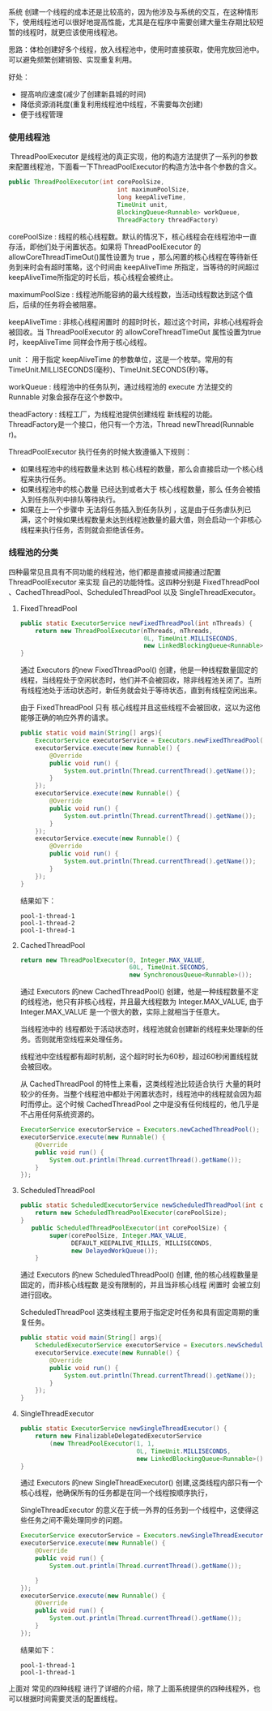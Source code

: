 系统 创建一个线程的成本还是比较高的，因为他涉及与系统的交互，在这种情形下，使用线程池可以很好地提高性能，尤其是在程序中需要创建大量生存期比较短暂的线程时，就更应该使用线程池。

思路：体检创建好多个线程，放入线程池中，使用时直接获取，使用完放回池中。可以避免频繁创建销毁、实现重复利用。

好处：

- 提高响应速度(减少了创建新县城的时间)
- 降低资源消耗度(重复利用线程池中线程，不需要每次创建)
- 便于线程管理

### 使用线程池

​	ThreadPoolExecutor 是线程池的真正实现，他的构造方法提供了一系列的参数来配置线程池，下面看一下ThreadPoolExecutor的构造方法中各个参数的含义。

```java
public ThreadPoolExecutor(int corePoolSize,
                              int maximumPoolSize,
                              long keepAliveTime,
                              TimeUnit unit,
                              BlockingQueue<Runnable> workQueue,
                              ThreadFactory threadFactory)
```



corePoolSize : 线程的核心线程数。默认的情况下，核心线程会在线程池中一直存活，即他们处于闲置状态。如果将 			ThreadPoolExecutor 的allowCoreThreadTimeOut()属性设置为 true ，那么闲置的核心线程在等待新任务到来时会有超时策略，这个时间由 keepAliveTime 所指定，当等待的时间超过 keepAliveTime所指定的时长后，核心线程会被终止。

maximumPoolSize : 线程池所能容纳的最大线程数，当活动线程数达到这个值后，后续的任务将会被阻塞。

keepAliveTime : 非核心线程闲置时 的超时时长，超过这个时间，非核心线程将会被回收。当 ThreadPoolExecutor 的 allowCoreThreadTimeOut 属性设置为true时，keepAliveTime 同样会作用于核心线程。

unit ： 用于指定 keepAliveTime 的参数单位，这是一个枚举。常用的有 TimeUnit.MILLISECONDS(毫秒)、TimeUnit.SECONDS(秒)等。

workQueue : 线程池中的任务队列，通过线程池的 execute 方法提交的 Runnable 对象会报存在这个参数中。

theadFactory : 线程工厂，为线程池提供创建线程 新线程的功能。ThreadFactory是一个接口，他只有一个方法，Thread newThread(Runnable r)。



ThreadPoolExecutor 执行任务的时候大致遵循入下规则：

- 如果线程池中的线程数量未达到 核心线程的数量，那么会直接启动一个核心线程来执行任务。
- 如果线程池中的核心数量 已经达到或者大于 核心线程数量，那么 任务会被插入到任务队列中排队等待执行。
- 如果在上一个步骤中 无法将任务插入到任务队列 ，这是由于任务虐队列已满，这个时候如果线程数量未达到线程池数量的最大值，则会启动一个非核心线程来执行任务，否则就会拒绝该任务。

### 线程池的分类

​	四种最常见且具有不同功能的线程池，他们都是直接或间接通过配置ThreadPoolExecutor 来实现 自己的功能特性。这四种分别是 FixedThreadPool 、CachedThreadPool、ScheduledThreadPool 以及 SingleThreadExecutor。

1. FixedThreadPool

   ```java
   public static ExecutorService newFixedThreadPool(int nThreads) {
       return new ThreadPoolExecutor(nThreads, nThreads,
                                     0L, TimeUnit.MILLISECONDS,
                                     new LinkedBlockingQueue<Runnable>());
   }
   ```

   通过 Executors 的new FixedThreadPool() 创建，他是一种线程数量固定的线程，当线程处于空闲状态时，他们并不会被回收，除非线程池关闭了。当所有线程池处于活动状态时，新任务就会处于等待状态，直到有线程空闲出来。

   由于 FixedThreadPool 只有 核心线程并且这些线程不会被回收，这以为这他能够正确的响应外界的请求。

   ```java
   public static void main(String[] args){
       ExecutorService executorService = Executors.newFixedThreadPool(2);
       executorService.execute(new Runnable() {
           @Override
           public void run() {
               System.out.println(Thread.currentThread().getName());
           }
       });
       executorService.execute(new Runnable() {
           @Override
           public void run() {
               System.out.println(Thread.currentThread().getName());
           }
       });
       executorService.execute(new Runnable() {
           @Override
           public void run() {
               System.out.println(Thread.currentThread().getName());
           }
       });
   }
   ```

   结果如下：

   ```
   pool-1-thread-1
   pool-1-thread-2
   pool-1-thread-1
   ```

2. CachedThreadPool

   ```java
   return new ThreadPoolExecutor(0, Integer.MAX_VALUE,
                                 60L, TimeUnit.SECONDS,
                                 new SynchronousQueue<Runnable>());
   ```

   通过 Executors 的new CachedThreadPool() 创建，他是一种线程数量不定的线程池，他只有非核心线程，并且最大线程数为 Integer.MAX_VALUE, 由于Integer.MAX_VALUE 是一个很大的数，实际上就相当于任意大。

   当线程池中的 线程都处于活动状态时，线程池就会创建新的线程来处理新的任务。否则就用空线程来处理任务。

   线程池中空线程都有超时机制，这个超时时长为60秒，超过60秒闲置线程就会被回收。

   从 CachedThreadPool 的特性上来看，这类线程池比较适合执行 大量的耗时较少的任务。当整个线程池中都处于闲置状态时，线程池中的线程就会因为超时而停止。这个时候 CachedThreadPool 之中是没有任何线程的，他几乎是不占用任何系统资源的。

   ```java
   ExecutorService executorService = Executors.newCachedThreadPool();
   executorService.execute(new Runnable() {
       @Override
       public void run() {
           System.out.println(Thread.currentThread().getName());
       }
   });
   ```

3. ScheduledThreadPool

   ```java
   public static ScheduledExecutorService newScheduledThreadPool(int corePoolSize) {
       return new ScheduledThreadPoolExecutor(corePoolSize);
   }
      public ScheduledThreadPoolExecutor(int corePoolSize) {
           super(corePoolSize, Integer.MAX_VALUE,
                 DEFAULT_KEEPALIVE_MILLIS, MILLISECONDS,
                 new DelayedWorkQueue());
       }
   ```

   通过 Executors 的new ScheduledThreadPool() 创建, 他的核心线程数量是固定的，而非核心线程数 是没有限制的，并且当非核心线程 闲置时 会被立刻进行回收。

   ScheduledThreadPool 这类线程主要用于指定定时任务和具有固定周期的重复任务。

   ```java
   public static void main(String[] args){
       ScheduledExecutorService executorService = Executors.newScheduledThreadPool(2);
       executorService.execute(new Runnable() {
           @Override
           public void run() {
               System.out.println(Thread.currentThread().getName());
           }
       });
   }
   ```

4. SingleThreadExecutor

   ```java
   public static ExecutorService newSingleThreadExecutor() {
       return new FinalizableDelegatedExecutorService
           (new ThreadPoolExecutor(1, 1,
                                   0L, TimeUnit.MILLISECONDS,
                                   new LinkedBlockingQueue<Runnable>()));
   }
   ```

   通过 Executors 的new SingleThreadExecutor() 创建,这类线程内部只有一个核心线程，他确保所有的任务都是在同一个线程按顺序执行，

   SingleThreadExecutor 的意义在于统一外界的任务到一个线程中，这使得这些任务之间不需处理同步的问题。	

   ```JAVA
   ExecutorService executorService = Executors.newSingleThreadExecutor();
   executorService.execute(new Runnable() {
       @Override
       public void run() {
           System.out.println(Thread.currentThread().getName());
   
       }
   });
   executorService.execute(new Runnable() {
       @Override
       public void run() {
           System.out.println(Thread.currentThread().getName());
       }
   });
   ```

   结果如下：

   ```
   pool-1-thread-1
   pool-1-thread-1
   ```

上面对 常见的四种线程 进行了详细的介绍，除了上面系统提供的四种线程外，也可以根据时间需要灵活的配置线程。